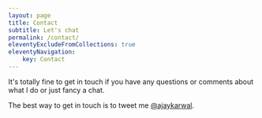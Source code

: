 ```yaml
---
layout: page
title: Contact
subtitle: Let's chat
permalink: /contact/
eleventyExcludeFromCollections: true
eleventyNavigation:
    key: Contact
---
```


It's totally fine to get in touch if you have any questions or comments about what I do or just fancy a chat.

The best way to get in touch is to tweet me <a href="http://www.twitter.com/ajaykarwal" target="_blank" title="Tweet at me">@ajaykarwal</a>.
